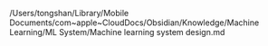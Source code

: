 /Users/tongshan/Library/Mobile Documents/com~apple~CloudDocs/Obsidian/Knowledge/Machine Learning/ML System/Machine learning system design.md
